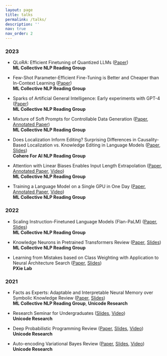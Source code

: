 ```yaml
---
layout: page
title: talks
permalink: /talks/
description: ''
nav: true
nav_order: 2
---
```


### 2023

- QLoRA: Efficient Finetuning of Quantized LLMs ([Paper](https://arxiv.org/abs/2305.14314))
  <br> **ML Collective NLP Reading Group**

- Few-Shot Parameter-Efficient Fine-Tuning is Better and Cheaper than In-Context Learning ([Paper](https://arxiv.org/abs/2205.05638))
  <br> **ML Collective NLP Reading Group**

- Sparks of Artificial General Intelligence: Early experiments with GPT-4 ([Paper](https://arxiv.org/abs/2303.12712))
  <br> **ML Collective NLP Reading Group**

- Mixture of Soft Prompts for Controllable Data Generation ([Paper](https://arxiv.org/abs/2303.01580), [Annotated Paper](https://drive.google.com/file/d/1j8grlqnCABkdS2fa-VPni2RhhRzRAA8T/view))
  <br> **ML Collective NLP Reading Group**

- Does Localization Inform Editing? Surprising Differences in Causality-Based Localization vs. Knowledge Editing in Language Models ([Paper](https://arxiv.org/abs/2301.04213), [Slides](https://docs.google.com/presentation/d/1UJkXLiYS0FEtuKsgT_4HCT3WX2oFbuaFEeyeVVw7IjE/edit?usp=sharing))
  <br> **Cohere For AI NLP Reading Group**

- Attention with Linear Biases Enables Input Length Extrapolation ([Paper](https://arxiv.org/abs/2108.12409), [Annotated Paper](https://drive.google.com/file/d/1samZrqZjHMgirlbfGjffndbIbTPyJe5n/view?usp=sharing), [Video](https://www.youtube.com/watch?v=KvWpw5tZ1gc))
  <br> **ML Collective NLP Reading Group**

- Training a Language Model on a Single GPU in One Day ([Paper](https://arxiv.org/abs/2212.14034), [Annotated Paper](https://drive.google.com/file/d/1sbmaEkuUNi2m5x92XlXlw1A2pSbsnYd8/view?usp=sharing), [Video](https://www.youtube.com/watch?v=POUGSPZaMsk))
  <br> **ML Collective NLP Reading Group**

### 2022

- Scaling Instruction-Finetuned Language Models (Flan-PaLM) ([Paper](https://arxiv.org/abs/2210.11416), [Slides](https://docs.google.com/presentation/d/1CGHGUh27c--IcB2h1FSZDflZYow6Lqjohht2-AHnMhg/edit?usp=sharing))
  <br> **ML Collective NLP Reading Group**

- Knowledge Neurons in Pretrained Transformers Review ([Paper](https://arxiv.org/abs/2104.08696), [Slides](https://docs.google.com/presentation/d/1dFFwAlroEtOhyYY2sEJPTxVny8uN4KYWCHOkar2r7yg/edit?usp=sharing))
  <br> **ML Collective NLP Reading Group**

- Learning from Mistakes based on Class Weighting with Application to Neural Architecture Search ([Paper](https://arxiv.org/abs/2112.00275), [Slides](https://drive.google.com/file/d/1lasWeXPb6ABTzjo3a52_jHNI1crDeUK3/view?usp=sharing))
  <br> **PXie Lab**


### 2021

- Facts as Experts: Adaptable and Interpretable Neural Memory over Symbolic Knowledge Review ([Paper](https://arxiv.org/pdf/2007.00849.pdf), [Slides](https://drive.google.com/file/d/1OKqP6_icQLwxY70u48M4U2Kf-J2r1aPp/view?usp=sharing))
  <br> **ML Collective NLP Reading Group**, **Unicode Research**

- Research Seminar for Undergraduates ([Slides](https://drive.google.com/file/d/1BNai1MVN7mx0wuAFgYVKfh48YF-D3PDS/view), [Video](https://www.youtube.com/watch?v=_0VpUNATCdY))
  <br> **Unicode Research**

- Deep Probabilistic Programming Review ([Paper](https://arxiv.org/pdf/1701.03757.pdf), [Slides](https://drive.google.com/file/d/1NBji25U3QGr-Zt6qBGTppVaPJ4BE_i1f/view), [Video](https://www.youtube.com/watch?v=nT8ISRrUixQ&list=PLob0yCmJjJ3U6vUrmExdTpMoRh43c1nXK&index=7))
  <br> **Unicode Research**

- Auto-encoding Variational Bayes Review ([Paper](https://arxiv.org/pdf/1312.6114.pdf), [Slides](https://drive.google.com/file/d/1or8TXSdZx93AIa5eqtAiyMKhKI5fnUiF/view), [Video](https://www.youtube.com/watch?v=bSQ129B_2jM&list=PLob0yCmJjJ3U6vUrmExdTpMoRh43c1nXK&index=6))
  <br> **Unicode Research**
